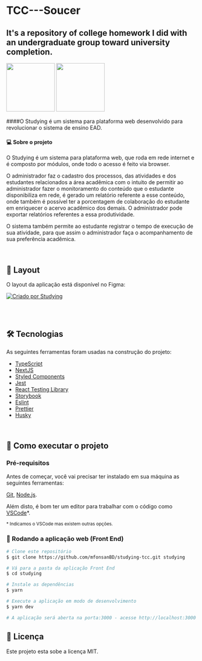 # TCC---Soucer
## It's a repository of college homework I did with an undergraduate group toward university completion.

<div>
<img src="https://cdn.jsdelivr.net/gh/devicons/devicon/icons/csharp/csharp-original.svg" width="128" height="128"/>
<img src="https://cdn.jsdelivr.net/gh/devicons/devicon/icons/typescript/typescript-original.svg" width="128" height="128"/>
<div/>                   

	
####O Studying é um sistema para plataforma web desenvolvido para revolucionar o sistema de ensino EAD.

#### 💻 Sobre o projeto

O Studying é um sistema para plataforma web, que roda em rede internet e é composto por módulos, onde todo o acesso é feito via browser.

O administrador faz o cadastro dos processos, das atividades e dos estudantes relacionados a área acadêmica com o intuito de permitir ao administrador fazer o monitoramento do conteúdo que o estudante disponibiliza em rede, é gerado um relatório referente a esse conteúdo, onde também é possível ter a porcentagem de colaboração do estudante em enriquecer o acervo acadêmico dos demais. O administrador pode exportar relatórios referentes a essa produtividade.

O sistema também permite ao estudante registrar o tempo de execução de sua atividade, para que assim o administrador faça o acompanhamento de sua preferência acadêmica.

<br>

## 🎨 Layout

O layout da aplicação está disponível no Figma:

<a href="https://www.figma.com/file/yyM3B8g5POcDwqO3jgR0CO/Studying---TCC?node-id=0%3A1">
  <img alt="Criado por Studying" src="https://img.shields.io/badge/Acessar%20Layout%20-Figma-%233481FF">
</a>

<br><br>

## 🛠 Tecnologias

As seguintes ferramentas foram usadas na construção do projeto:

- [TypeScript](https://www.typescriptlang.org/)
- [NextJS](https://nextjs.org/)
- [Styled Components](https://styled-components.com/)
- [Jest](https://jestjs.io/)
- [React Testing Library](https://testing-library.com/docs/react-testing-library/intro)
- [Storybook](https://storybook.js.org/)
- [Eslint](https://eslint.org/)
- [Prettier](https://prettier.io/)
- [Husky](https://github.com/typicode/husky)

<br>

## 🚀 Como executar o projeto

### Pré-requisitos

Antes de começar, você vai precisar ter instalado em sua máquina as seguintes ferramentas:

[Git](https://git-scm.com),
[Node.js](https://nodejs.org/).

Além disto, é bom ter um editor para trabalhar com o código como [VSCode](https://code.visualstudio.com/download)*.

<small>* Indicamos o VSCode mas existem outras opções.</small>

### 🧭 Rodando a aplicação web (Front End)

```bash
# Clone este repositório
$ git clone https://github.com/mfonsanBD/studying-tcc.git studying

# Vá para a pasta da aplicação Front End
$ cd studying

# Instale as dependências
$ yarn

# Execute a aplicação em modo de desenvolvimento
$ yarn dev

# A aplicação será aberta na porta:3000 - acesse http://localhost:3000
```

## 📝 Licença

Este projeto esta sobe a licença MIT.
